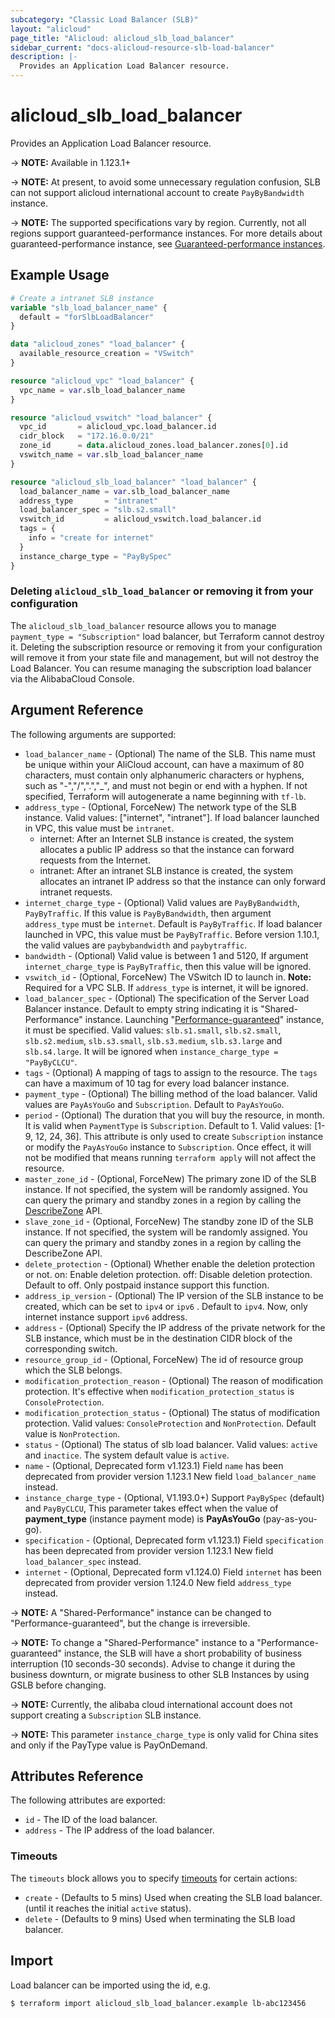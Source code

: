 ```yaml
---
subcategory: "Classic Load Balancer (SLB)"
layout: "alicloud"
page_title: "Alicloud: alicloud_slb_load_balancer"
sidebar_current: "docs-alicloud-resource-slb-load-balancer"
description: |-
  Provides an Application Load Balancer resource.
---
```


# alicloud\_slb\_load\_balancer

Provides an Application Load Balancer resource.

-> **NOTE:** Available in 1.123.1+

-> **NOTE:** At present, to avoid some unnecessary regulation confusion, SLB can not support alicloud international account to create `PayByBandwidth` instance.

-> **NOTE:** The supported specifications vary by region. Currently, not all regions support guaranteed-performance instances.
For more details about guaranteed-performance instance, see [Guaranteed-performance instances](https://www.alibabacloud.com/help/doc-detail/27657.htm).

## Example Usage

```terraform
# Create a intranet SLB instance
variable "slb_load_balancer_name" {
  default = "forSlbLoadBalancer"
}

data "alicloud_zones" "load_balancer" {
  available_resource_creation = "VSwitch"
}

resource "alicloud_vpc" "load_balancer" {
  vpc_name = var.slb_load_balancer_name
}

resource "alicloud_vswitch" "load_balancer" {
  vpc_id       = alicloud_vpc.load_balancer.id
  cidr_block   = "172.16.0.0/21"
  zone_id      = data.alicloud_zones.load_balancer.zones[0].id
  vswitch_name = var.slb_load_balancer_name
}

resource "alicloud_slb_load_balancer" "load_balancer" {
  load_balancer_name = var.slb_load_balancer_name
  address_type       = "intranet"
  load_balancer_spec = "slb.s2.small"
  vswitch_id         = alicloud_vswitch.load_balancer.id
  tags = {
    info = "create for internet"
  }
  instance_charge_type = "PayBySpec"
}
```

### Deleting `alicloud_slb_load_balancer` or removing it from your configuration

The `alicloud_slb_load_balancer` resource allows you to manage `payment_type = "Subscription"` load balancer, but Terraform cannot destroy it.
Deleting the subscription resource or removing it from your configuration will remove it from your state file and management, but will not destroy the Load Balancer.
You can resume managing the subscription load balancer via the AlibabaCloud Console.

## Argument Reference

The following arguments are supported:

* `load_balancer_name` - (Optional) The name of the SLB. This name must be unique within your AliCloud account, can have a maximum of 80 characters,
must contain only alphanumeric characters or hyphens, such as "-","/",".","_", and must not begin or end with a hyphen. If not specified,
Terraform will autogenerate a name beginning with `tf-lb`.
* `address_type` - (Optional, ForceNew) The network type of the SLB instance. Valid values: ["internet", "intranet"]. If load balancer launched in VPC, this value must be `intranet`.
    - internet: After an Internet SLB instance is created, the system allocates a public IP address so that the instance can forward requests from the Internet.
    - intranet: After an intranet SLB instance is created, the system allocates an intranet IP address so that the instance can only forward intranet requests.
* `internet_charge_type` - (Optional) Valid values are `PayByBandwidth`, `PayByTraffic`. If this value is `PayByBandwidth`, then argument `address_type` must be `internet`. Default is `PayByTraffic`. If load balancer launched in VPC, this value must be `PayByTraffic`. Before version 1.10.1, the valid values are `paybybandwidth` and `paybytraffic`.
* `bandwidth` - (Optional) Valid value is between 1 and 5120, If argument `internet_charge_type` is `PayByTraffic`, then this value will be ignored.
* `vswitch_id` - (Optional, ForceNew) The VSwitch ID to launch in. **Note:** Required for a VPC SLB. If `address_type` is internet, it will be ignored.
* `load_balancer_spec` - (Optional) The specification of the Server Load Balancer instance. Default to empty string indicating it is "Shared-Performance" instance.
 Launching "[Performance-guaranteed](https://www.alibabacloud.com/help/doc-detail/27657.htm)" instance, it must be specified. Valid values: `slb.s1.small`, `slb.s2.small`, `slb.s2.medium`,
 `slb.s3.small`, `slb.s3.medium`, `slb.s3.large` and `slb.s4.large`. It will be ignored when `instance_charge_type = "PayByCLCU"`.
* `tags` - (Optional) A mapping of tags to assign to the resource. The `tags` can have a maximum of 10 tag for every load balancer instance.
* `payment_type` - (Optional) The billing method of the load balancer. Valid values are `PayAsYouGo` and `Subscription`. Default to `PayAsYouGo`.
* `period` - (Optional) The duration that you will buy the resource, in month. It is valid when `PaymentType` is `Subscription`. Default to 1. Valid values: [1-9, 12, 24, 36]. This attribute is only used to create `Subscription` instance or modify the `PayAsYouGo` instance to `Subscription`. Once effect, it will not be modified that means running `terraform apply` will not affect the resource.
* `master_zone_id` - (Optional, ForceNew) The primary zone ID of the SLB instance. If not specified, the system will be randomly assigned. You can query the primary and standby zones in a region by calling the [DescribeZone](https://help.aliyun.com/document_detail/27585.htm) API.
* `slave_zone_id` - (Optional, ForceNew) The standby zone ID of the SLB instance. If not specified, the system will be randomly assigned. You can query the primary and standby zones in a region by calling the DescribeZone API.
* `delete_protection` - (Optional) Whether enable the deletion protection or not. on: Enable deletion protection. off: Disable deletion protection. Default to off. Only postpaid instance support this function.   
* `address_ip_version` - (Optional) The IP version of the SLB instance to be created, which can be set to `ipv4` or `ipv6` . Default to `ipv4`. Now, only internet instance support `ipv6` address.
* `address` - (Optional) Specify the IP address of the private network for the SLB instance, which must be in the destination CIDR block of the corresponding switch.
* `resource_group_id` - (Optional, ForceNew) The id of resource group which the SLB belongs.
* `modification_protection_reason` - (Optional) The reason of modification protection. It's effective when `modification_protection_status` is `ConsoleProtection`.
* `modification_protection_status` - (Optional) The status of modification protection. Valid values: `ConsoleProtection` and `NonProtection`. Default value is `NonProtection`.
* `status` - (Optional) The status of slb load balancer. Valid values: `active` and `inactice`. The system default value is `active`.
* `name` - (Optional, Deprecated form v1.123.1) Field `name` has been deprecated from provider version 1.123.1 New field `load_balancer_name` instead.
* `instance_charge_type` - (Optional, V1.193.0+) Support `PayBySpec` (default) and `PayByCLCU`, This parameter takes effect when the value of **payment_type** (instance payment mode) is **PayAsYouGo** (pay-as-you-go).
* `specification` - (Optional, Deprecated form v1.123.1) Field `specification` has been deprecated from provider version 1.123.1 New field `load_balancer_spec` instead.
* `internet` - (Optional, Deprecated form v1.124.0) Field `internet` has been deprecated from provider version 1.124.0 New field `address_type` instead.

-> **NOTE:** A "Shared-Performance" instance can be changed to "Performance-guaranteed", but the change is irreversible.

-> **NOTE:** To change a "Shared-Performance" instance to a "Performance-guaranteed" instance, the SLB will have a short probability of business interruption (10 seconds-30 seconds). Advise to change it during the business downturn, or migrate business to other SLB Instances by using GSLB before changing.

-> **NOTE:** Currently, the alibaba cloud international account does not support creating a `Subscription` SLB instance.

-> **NOTE:** This parameter `instance_charge_type` is only valid for China sites and only if the PayType value is PayOnDemand.

## Attributes Reference

The following attributes are exported:

* `id` - The ID of the load balancer.
* `address` - The IP address of the load balancer.

### Timeouts

The `timeouts` block allows you to specify [timeouts](https://www.terraform.io/docs/configuration-0-11/resources.html#timeouts) for certain actions:

* `create` - (Defaults to 5 mins) Used when creating the SLB load balancer.(until it reaches the initial `active` status). 
* `delete` - (Defaults to 9 mins) Used when terminating the SLB load balancer.

## Import

Load balancer can be imported using the id, e.g.

```shell
$ terraform import alicloud_slb_load_balancer.example lb-abc123456
```
